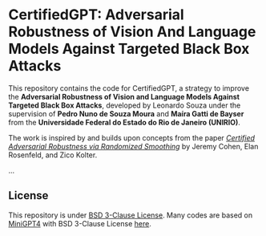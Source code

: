 # CertifiedGPT: Adversarial Robustness of Vision And Language Models Against Targeted Black Box Attacks

This repository contains the code for CertifiedGPT, a strategy to improve the **Adversarial Robustness of Vision and Language Models Against Targeted Black Box Attacks**, developed by Leonardo Souza under the supervision of **Pedro Nuno de Souza Moura** and **Maíra Gatti de Bayser** from the **Universidade Federal do Estado do Rio de Janeiro (UNIRIO)**.

The work is inspired by and builds upon concepts from the paper [*Certified Adversarial Robustness via Randomized Smoothing*](https://arxiv.org/pdf/1902.02918) by Jeremy Cohen, Elan Rosenfeld, and Zico Kolter.


...
## License
This repository is under [BSD 3-Clause License](LICENSE.md).
Many codes are based on [MiniGPT4](https://github.com/Vision-CAIR/MiniGPT-4) with 
BSD 3-Clause License [here](LICENSE_MiniGPT-4.md).
